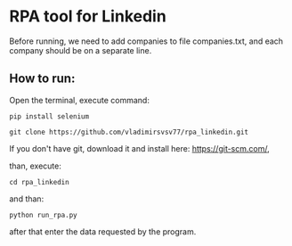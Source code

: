 # RPA tool for Linkedin

Before running, we need to add companies to file companies.txt, and each company should be on a separate line. 

## How to run: 
Open the terminal, execute command: 

`pip install selenium`

`git clone https://github.com/vladimirsvsv77/rpa_linkedin.git`

If you don't have git, download it and install here: https://git-scm.com/, 

than, execute: 

`cd rpa_linkedin`

and than:

`python run_rpa.py`

after that enter the data requested by the program.


